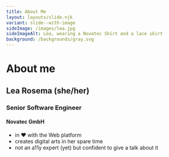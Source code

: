 ```yaml
---
title: About Me
layout: layouts/slide.njk
variant: slide--with-image
sideImage: /images/lea.jpg
sideImageAlt: Lea, wearing a Novatec Shirt and a lace skirt
background: /backgrounds/gray.svg
---
```


# About me

## Lea Rosema (she/her)

### Senior Software Engineer

#### Novatec GmbH

- in ❤ with the Web platform
- creates digital arts in her spare time
- not an a11y expert (yet) but confident to give a talk about it
